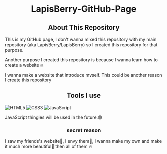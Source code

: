 <h1 align="center">LapisBerry-GitHub-Page</h1>

<h2 align="center">About This Repository</h2>

<p>
This is my GitHub page, I don't wanna mixed this repository with my main repository (aka LapisBerry/LapisBerry) so I created this repository for that purpose.
</p>

<p>
Another purpose I created this repository is because I wanna learn how to create a website 🔥
</p>

<p>I wanna make a website that introduce myself. This could be another reason I create this repository</p>

<h2 align="center">Tools I use</h2>

![HTML5][html5-shield] ![CSS3][css3-shield] ![JavaScript][javascript-shield]

<p>JavaScript thingies will be used in the future.😅</p>

<h3 align="center">secret reason</h3>
<p>
I saw my friends's website💖, I envy them🤣, I wanna make my own and make it much more beautiful🪷 then all of them 🔥
</p>

[html5-shield]: https://img.shields.io/badge/-HTML5-white?style=for-the-badge&logo=HTML5&logoColor=white&labelColor=%23E34F26

[css3-shield]:https://img.shields.io/badge/-CSS-white?style=for-the-badge&logo=CSS3&logoColor=white&labelColor=%231572B6

[javascript-shield]: https://img.shields.io/badge/-JavaScript-white?style=for-the-badge&logo=JavaScript&logoColor=black&labelColor=%23F7DF1E
